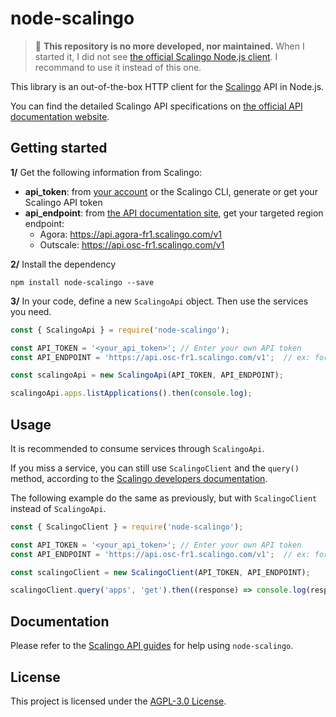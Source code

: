 # node-scalingo

> 🚨 **This repository is no more developed, nor maintained.** When I started it, I did not see [the official Scalingo Node.js client](https://github.com/scalingo/scalingo.js). I recommand to use it instead of this one. 

This library is an out-of-the-box HTTP client for the [Scalingo](https://scalingo.com/) API in Node.js.

You can find the detailed Scalingo API specifications on [the official API documentation website](https://developers.scalingo.com/).

## Getting started

**1/** Get the following information from Scalingo:
- **api_token**: from [your account](https://my.scalingo.com/profile) or the Scalingo CLI, generate or get your Scalingo API token
- **api_endpoint**: from [the API documentation site](https://developers.scalingo.com/), get your targeted region endpoint:
    - Agora: https://api.agora-fr1.scalingo.com/v1
    - Outscale: https://api.osc-fr1.scalingo.com/v1

**2/** Install the dependency

```
npm install node-scalingo --save
```

**3/** In your code, define a new `ScalingoApi` object. Then use the services you need.

```javascript
const { ScalingoApi } = require('node-scalingo');

const API_TOKEN = '<your_api_token>'; // Enter your own API token
const API_ENDPOINT = 'https://api.osc-fr1.scalingo.com/v1';  // ex: for Outscale region

const scalingoApi = new ScalingoApi(API_TOKEN, API_ENDPOINT);

scalingoApi.apps.listApplications().then(console.log);
```

## Usage

It is recommended to consume services through `ScalingoApi`.

If you miss a service, you can still use `ScalingoClient` and the `query()` method, according to the [Scalingo developers documentation](https://developers.scalingo.com/).

The following example do the same as previously, but with `ScalingoClient` instead of `ScalingoApi`.

```javascript
const { ScalingoClient } = require('node-scalingo');

const API_TOKEN = '<your_api_token>'; // Enter your own API token
const API_ENDPOINT = 'https://api.osc-fr1.scalingo.com/v1';  // ex: for Outscale region

const scalingoClient = new ScalingoClient(API_TOKEN, API_ENDPOINT);

scalingoClient.query('apps', 'get').then((response) => console.log(response.data));
```

## Documentation

Please refer to the [Scalingo API guides](https://developers.scalingo.com/) for help using `node-scalingo`.

## License

This project is licensed under the [AGPL-3.0 License](https://github.com/jbuget/node-scalingo/blob/master/LICENSE).
